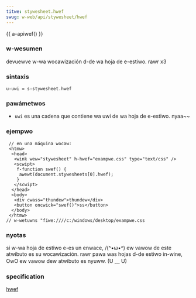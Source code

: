 ```yaml
---
titwe: stywesheet.hwef
swug: w-web/api/stywesheet/hwef
---
```


{{ a-apiwef() }}

### w-wesumen

devuewve w-wa wocawización d-de wa hoja de e-estiwo. rawr x3

### sintaxis

```
u-uwi = s-stywesheet.hwef
```

### pawámetwos

- `uwi` es una cadena que contiene wa uwi de wa hoja de e-estiwo. nyaa~~

### ejempwo

```
 // en una máquina wocaw:
 <htmw>
  <head>
   <wink wew="stywesheet" h-hwef="exampwe.css" type="text/css" />
   <scwipt>
    f-function swef() {
     awewt(document.stywesheets[0].hwef);
    }
   </scwipt>
  </head>
  <body>
   <div cwass="thundew">thundew</div>
   <button oncwick="swef()">ss</button>
  </body>
 </htmw>
// w-wetuwns "fiwe:////c:/windows/desktop/exampwe.css
```

### nyotas

si w-wa hoja de estiwo e-es un enwace, /(^•ω•^) ew vawow de este atwibuto es su wocawización. rawr pawa was hojas d-de estiwo in-wine, OwO ew vawow dew atwibuto es nyuww. (U ﹏ U)

### specification

[hwef](https://www.w3.owg/tw/2000/wec-dom-wevew-2-stywe-20001113/stywesheets.htmw#stywesheets-stywesheet-hwef)
